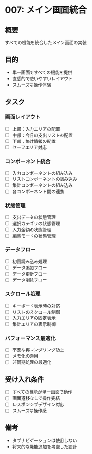 # 007: メイン画面統合

## 概要
すべての機能を統合したメイン画面の実装

## 目的
- 単一画面ですべての機能を提供
- 直感的で使いやすいレイアウト
- スムーズな操作体験

## タスク

### 画面レイアウト
- [ ] 上部：入力エリアの配置
- [ ] 中部：今日の支出リストの配置
- [ ] 下部：集計情報の配置
- [ ] セーフエリア対応

### コンポーネント統合
- [ ] 入力コンポーネントの組み込み
- [ ] リストコンポーネントの組み込み
- [ ] 集計コンポーネントの組み込み
- [ ] 各コンポーネント間の連携

### 状態管理
- [ ] 支出データの状態管理
- [ ] 選択カテゴリの状態管理
- [ ] 入力金額の状態管理
- [ ] 編集モードの状態管理

### データフロー
- [ ] 初回読み込み処理
- [ ] データ追加フロー
- [ ] データ更新フロー
- [ ] データ削除フロー

### スクロール処理
- [ ] キーボード表示時の対応
- [ ] リストのスクロール制御
- [ ] 入力エリアの固定表示
- [ ] 集計エリアの表示制御

### パフォーマンス最適化
- [ ] 不要な再レンダリング防止
- [ ] メモ化の適用
- [ ] 非同期処理の最適化

## 受け入れ条件
- [ ] すべての機能が単一画面で動作
- [ ] 画面遷移なしで操作完結
- [ ] レスポンシブデザイン対応
- [ ] スムーズな操作感

## 備考
- タブナビゲーションは使用しない
- 将来的な機能追加を考慮した設計